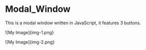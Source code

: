 # Modal_Window

This is a modal window written in JavaScript, it features 3 buttons.<br/>

![My Image]{img-1.png}


![My Image]{img-2.png}

